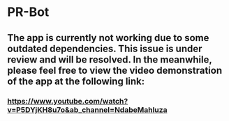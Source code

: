 # PR-Bot 
## The app is currently not working due to some outdated dependencies. This issue is under review and will be resolved. In the meanwhile, please feel free to view the video demonstration of the app at the following link: 
### https://www.youtube.com/watch?v=P5DYjKH8u7o&ab_channel=NdabeMahluza
